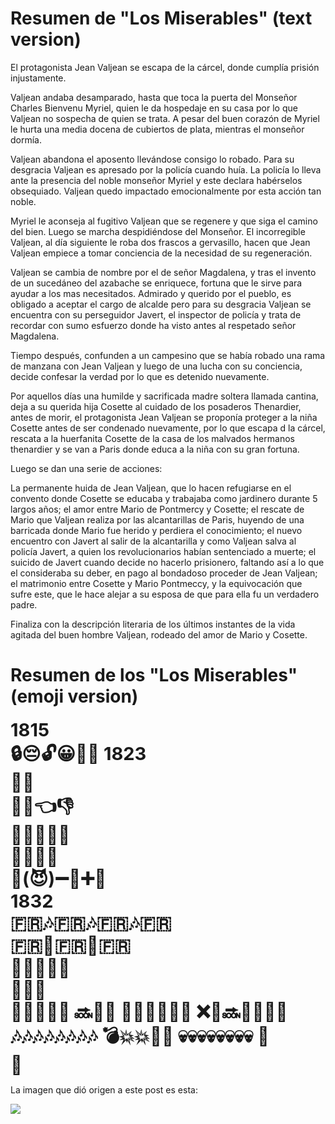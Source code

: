 # Resumen de "Los Miserables" (text version)

El protagonista Jean Valjean se escapa de la cárcel, donde cumplía prisión injustamente.

Valjean andaba desamparado, hasta que toca la puerta del Monseñor Charles Bienvenu Myriel, quien le da hospedaje en su casa por lo que Valjean no sospecha de quien se trata. A pesar del buen corazón de Myriel le hurta una media docena de cubiertos de plata, mientras el monseñor dormía.

Valjean abandona el aposento llevándose consigo lo robado. Para su desgracia Valjean es apresado por la policía cuando huía. La policía lo lleva ante la presencia del noble monseñor Myriel y este declara habérselos obsequiado. Valjean quedo impactado emocionalmente por esta acción tan noble.

Myriel le aconseja al fugitivo Valjean que se regenere y que siga el camino del bien. Luego se marcha despidiéndose del Monseñor. El incorregible Valjean, al día siguiente le roba dos frascos a gervasillo, hacen que Jean Valjean empiece a tomar conciencia de la necesidad de su regeneración.

Valjean se cambia de nombre por el de señor Magdalena, y tras el invento de un sucedáneo del azabache se enriquece, fortuna que le sirve para ayudar a los mas necesitados.
Admirado y querido por el pueblo, es obligado a aceptar el cargo de alcalde pero para su desgracia Valjean se encuentra con su perseguidor Javert, el inspector de policía y trata de recordar con sumo esfuerzo donde ha visto antes al respetado señor Magdalena.

Tiempo después, confunden a un campesino que se había robado una rama de manzana con Jean Valjean y luego de una lucha con su conciencia, decide confesar la verdad por lo que es detenido nuevamente.

Por aquellos días una humilde y sacrificada madre soltera llamada cantina, deja a su querida hija Cosette al cuidado de los posaderos Thenardier, antes de morir, el protagonista Jean Valjean se proponía proteger a la niña Cosette antes de ser condenado nuevamente, por lo que escapa d la cárcel, rescata a la huerfanita Cosette de la casa de los malvados hermanos thenardier y se van a Paris donde educa a la niña con su gran fortuna.

Luego se dan una serie de acciones:

La permanente huida de Jean Valjean, que lo hacen refugiarse en el convento donde Cosette se educaba y trabajaba como jardinero durante 5 largos años; el amor entre Mario de Pontmercy y Cosette; el rescate de Mario que Valjean realiza por las alcantarillas de Paris, huyendo de una barricada donde Mario fue herido y perdiera el conocimiento; el nuevo encuentro con Javert al salir de la alcantarilla y como Valjean salva al policía Javert, a quien los revolucionarios habían sentenciado a muerte; el suicido de Javert cuando decide no hacerlo prisionero, faltando así a lo que el consideraba su deber, en pago al bondadoso proceder de Jean Valjean; el matrimonio entre Cosette y Mario Pontmeccy, y la equivocación que sufre este, que le hace alejar a su esposa de que para ella fu un verdadero padre.

Finaliza con la descripción literaria de los últimos instantes de la vida agitada del buen hombre Valjean, rodeado del amor de Mario y Cosette. 


# Resumen de los "Los Miserables" (emoji version)

<strong><big><big><big><big>
1815  
:lock::pensive::unlock::grinning::runner::dash:
1823  
:tophat::necktie:  
:tipping_hand_woman::point_left::thumbsdown:  
:tipping_hand_woman::lips::lipstick::dress:  
:tipping_hand_woman::musical_note::skull:  
:couple:(:smiling_imp:):heavy_minus_sign::girl::heavy_plus_sign::man:  
1832  
:fr::notes::fr::notes::fr::notes::fr:  
:fr::gun::fr::knife::fr:  
:boy::eyes::princess::soon::heart_eyes:  
:couple::musical_note::couple_with_heart:  
:woman::thought_balloon::boy::x::woman:
:soon::gun::knife:
:woman::gun::boy::notes::woman::skull:
:x::gun::soon::blond_haired_person::gun::angel::skull:
:notes::notes::notes::notes::notes::notes::notes::notes:
:bomb::collision::collision::knife::knife:
:skull::skull::skull::skull::skull::skull::skull::skull:
:police_officer:  
:boy:
</big></big></big></big></strong>

La imagen que dió origen a este post es esta:

![](https://cpb-ap-se2.wpmucdn.com/mediafactory.org.au/dist/a/37/files/2015/05/emoji-classic-les-miserables-1tebqcr-335x1024-16uac3a.jpg)

